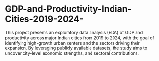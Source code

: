 # GDP-and-Productivity-Indian-Cities-2019-2024-
This project presents an exploratory data analysis (EDA) of GDP and productivity across major Indian cities from 2019 to 2024, with the goal of identifying high-growth urban centers and the sectors driving their expansion. By leveraging publicly available datasets, the study aims to uncover city-level economic strengths, and sectoral contributions.
